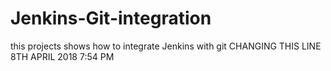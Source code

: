 # Jenkins-Git-integration
this projects shows how to integrate Jenkins with git
CHANGING THIS LINE 8TH APRIL 2018 7:54 PM
